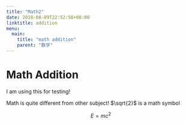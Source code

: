 ```yaml
---
title: "Math2"
date: 2018-08-09T22:52:58+08:00
linktitle: addition
menu:
  main:
    title: "math addition"
    parent: "数学"
---
```


# Math Addition

I am using this for testing!

Math is quite different from other subject! $\sqrt{2}$ is a math symbol

$$E = mc^2$$

